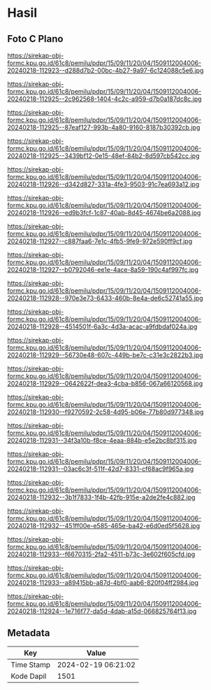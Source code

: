 # Hasil

## Foto C Plano

https://sirekap-obj-formc.kpu.go.id/61c8/pemilu/pdpr/15/09/11/20/04/1509112004006-20240218-112923--d288d7b2-00bc-4b27-9a97-6c124088c5e6.jpg

https://sirekap-obj-formc.kpu.go.id/61c8/pemilu/pdpr/15/09/11/20/04/1509112004006-20240218-112925--2c962568-1404-4c2c-a959-d7b0a187dc8c.jpg

https://sirekap-obj-formc.kpu.go.id/61c8/pemilu/pdpr/15/09/11/20/04/1509112004006-20240218-112925--87eaf127-993b-4a80-9160-8187b30392cb.jpg

https://sirekap-obj-formc.kpu.go.id/61c8/pemilu/pdpr/15/09/11/20/04/1509112004006-20240218-112925--3439bf12-0e15-48ef-84b2-8d597cb542cc.jpg

https://sirekap-obj-formc.kpu.go.id/61c8/pemilu/pdpr/15/09/11/20/04/1509112004006-20240218-112926--d342d827-331a-4fe3-9503-91c7ea693a12.jpg

https://sirekap-obj-formc.kpu.go.id/61c8/pemilu/pdpr/15/09/11/20/04/1509112004006-20240218-112926--ed9b3fcf-1c87-40ab-8d45-4674be6a2088.jpg

https://sirekap-obj-formc.kpu.go.id/61c8/pemilu/pdpr/15/09/11/20/04/1509112004006-20240218-112927--c887faa6-7e1c-4fb5-9fe9-972e590ff9cf.jpg

https://sirekap-obj-formc.kpu.go.id/61c8/pemilu/pdpr/15/09/11/20/04/1509112004006-20240218-112927--b0792046-ee1e-4ace-8a59-190c4af997fc.jpg

https://sirekap-obj-formc.kpu.go.id/61c8/pemilu/pdpr/15/09/11/20/04/1509112004006-20240218-112928--970e3e73-6433-460b-8e4a-de6c52741a55.jpg

https://sirekap-obj-formc.kpu.go.id/61c8/pemilu/pdpr/15/09/11/20/04/1509112004006-20240218-112928--4514501f-6a3c-4d3a-acac-a9fdbdaf024a.jpg

https://sirekap-obj-formc.kpu.go.id/61c8/pemilu/pdpr/15/09/11/20/04/1509112004006-20240218-112929--56730e48-607c-449b-be7c-c31e3c2822b3.jpg

https://sirekap-obj-formc.kpu.go.id/61c8/pemilu/pdpr/15/09/11/20/04/1509112004006-20240218-112929--0642622f-dea3-4cba-b856-067a66120568.jpg

https://sirekap-obj-formc.kpu.go.id/61c8/pemilu/pdpr/15/09/11/20/04/1509112004006-20240218-112930--f9270592-2c58-4d95-b06e-77b80d977348.jpg

https://sirekap-obj-formc.kpu.go.id/61c8/pemilu/pdpr/15/09/11/20/04/1509112004006-20240218-112931--34f3a10b-f8ce-4eaa-884b-e5e2bc8bf315.jpg

https://sirekap-obj-formc.kpu.go.id/61c8/pemilu/pdpr/15/09/11/20/04/1509112004006-20240218-112931--03ac6c3f-511f-42d7-8331-cf68ac9f965a.jpg

https://sirekap-obj-formc.kpu.go.id/61c8/pemilu/pdpr/15/09/11/20/04/1509112004006-20240218-112932--3b1f7833-1f4b-42fb-915e-a2de2fe4c882.jpg

https://sirekap-obj-formc.kpu.go.id/61c8/pemilu/pdpr/15/09/11/20/04/1509112004006-20240218-112932--451ff00e-e585-465e-ba42-e6d0ed5f5628.jpg

https://sirekap-obj-formc.kpu.go.id/61c8/pemilu/pdpr/15/09/11/20/04/1509112004006-20240218-112933--f6670315-2fa2-4511-b73c-3e602f605cfd.jpg

https://sirekap-obj-formc.kpu.go.id/61c8/pemilu/pdpr/15/09/11/20/04/1509112004006-20240218-112933--a89415bb-a87d-4bf0-aab6-820f04ff2984.jpg

https://sirekap-obj-formc.kpu.go.id/61c8/pemilu/pdpr/15/09/11/20/04/1509112004006-20240218-112924--1e716f77-da5d-4dab-a15d-066825764f13.jpg


## Metadata

| Key        | Value               |
| ---------- | ------------------- |
| Time Stamp | 2024-02-19 06:21:02 |
| Kode Dapil | 1501                |



